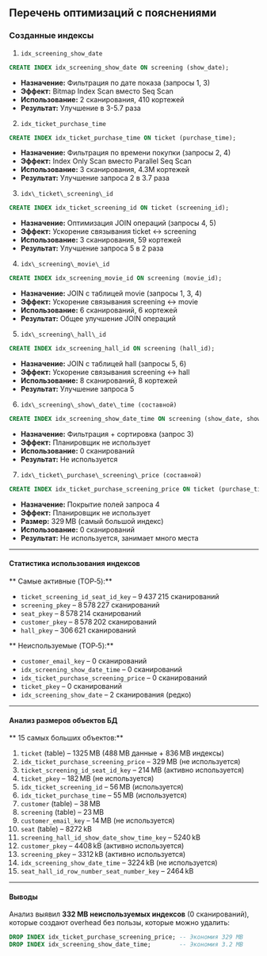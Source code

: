 ## Перечень оптимизаций с пояснениями

### Созданные индексы

1. `idx_screening_show_date`

```sql
CREATE INDEX idx_screening_show_date ON screening (show_date);
```
- **Назначение:** Фильтрация по дате показа (запросы 1, 3)
- **Эффект:** Bitmap Index Scan вместо Seq Scan
- **Использование:** 2 сканирования, 410 кортежей
- **Результат:** Улучшение в 3-5.7 раза

2. `idx_ticket_purchase_time`  

```sql
CREATE INDEX idx_ticket_purchase_time ON ticket (purchase_time);
````
- **Назначение:** Фильтрация по времени покупки (запросы 2, 4)
- **Эффект:** Index Only Scan вместо Parallel Seq Scan
- **Использование:** 3 сканирования, 4.3M кортежей
- **Результат:** Улучшение запроса 2 в 3.7 раза

3. `idx\_ticket\_screening\_id`

```sql
CREATE INDEX idx_ticket_screening_id ON ticket (screening_id);
```
- **Назначение:** Оптимизация JOIN операций (запросы 4, 5)
- **Эффект:** Ускорение связывания ticket ↔ screening
- **Использование:** 3 сканирования, 59 кортежей
- **Результат:** Улучшение запроса 5 в 2 раза

4. `idx\_screening\_movie\_id`

```sql
CREATE INDEX idx_screening_movie_id ON screening (movie_id);
```
- **Назначение:** JOIN с таблицей movie (запросы 1, 3, 4)
- **Эффект:** Ускорение связывания screening ↔ movie
- **Использование:** 6 сканирований, 6 кортежей
- **Результат:** Общее улучшение JOIN операций

5. `idx\_screening\_hall\_id`

```sql
CREATE INDEX idx_screening_hall_id ON screening (hall_id);
```
- **Назначение:** JOIN с таблицей hall (запросы 5, 6)
- **Эффект:** Ускорение связывания screening ↔ hall
- **Использование:** 8 сканирований, 8 кортежей
- **Результат:** Улучшение запроса 5

6. `idx\_screening\_show\_date\_time (составной)`

```sql
CREATE INDEX idx_screening_show_date_time ON screening (show_date, show_time);
```
- **Назначение:** Фильтрация + сортировка (запрос 3)
- **Эффект:** Планировщик не использует
- **Использование:** 0 сканирований
- **Результат:** Не используется

7. `idx\_ticket\_purchase\_screening\_price (составной)`

```sql
CREATE INDEX idx_ticket_purchase_screening_price ON ticket (purchase_time, screening_id, price);
```
- **Назначение:** Покрытие полей запроса 4
- **Эффект:** Планировщик не использует
- **Размер:** 329 MB (самый большой индекс)
- **Использование:** 0 сканирований
- **Результат:** Не используется, занимает много места

---

#### Статистика использования индексов

** Самые активные (TOP‑5):**

* `ticket_screening_id_seat_id_key` – 9 437 215 сканирований
* `screening_pkey` – 8 578 227 сканирований
* `seat_pkey` – 8 578 214 сканирований
* `customer_pkey` – 8 578 202 сканирований
* `hall_pkey` – 306 621 сканирований

** Неиспользуемые (TOP‑5):**

* `customer_email_key` – 0 сканирований
* `idx_screening_show_date_time` – 0 сканирований
* `idx_ticket_purchase_screening_price` – 0 сканирований
* `ticket_pkey` – 0 сканирований
* `idx_screening_show_date` – 2 сканирования (редко)

---

#### Анализ размеров объектов БД

** 15 самых больших объектов:**

1. `ticket` (table) – 1325 MB (488 MB данные + 836 MB индексы)
2. `idx_ticket_purchase_screening_price` – 329 MB (не используется)
3. `ticket_screening_id_seat_id_key` – 214 MB (активно используется)
4. `ticket_pkey` – 182 MB (не используется)
5. `idx_ticket_screening_id` – 56 MB (используется)
6. `idx_ticket_purchase_time` – 55 MB (используется)
7. `customer` (table) – 38 MB
8. `screening` (table) – 23 MB
9. `customer_email_key` – 14 MB (не используется)
10. `seat` (table) – 8272 kB
11. `screening_hall_id_show_date_show_time_key` – 5240 kB
12. `customer_pkey` – 4408 kB (активно используется)
13. `screening_pkey` – 3312 kB (активно используется)
14. `idx_screening_show_date_time` – 3224 kB (не используется)
15. `seat_hall_id_row_number_seat_number_key` – 2464 kB

---

#### Выводы

Анализ выявил **332 MB неиспользуемых индексов** (0 сканирований), которые создают overhead без пользы, которые можно удалить:

```sql
DROP INDEX idx_ticket_purchase_screening_price; -- Экономия 329 MB
DROP INDEX idx_screening_show_date_time;        -- Экономия 3.2 MB
```
